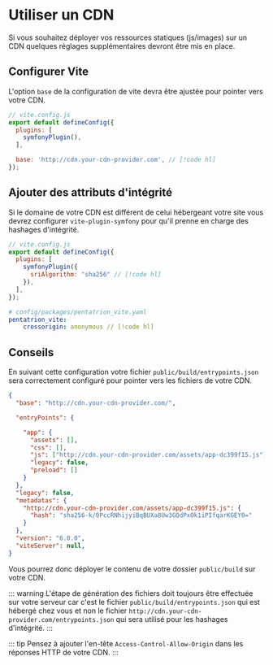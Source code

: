# Utiliser un CDN

Si vous souhaitez déployer vos ressources statiques (js/images) sur un CDN quelques réglages supplémentaires devront être mis en place.

## Configurer Vite

L'option `base` de la configuration de vite devra être ajustée pour pointer vers votre CDN.

```js
// vite.config.js
export default defineConfig({
  plugins: [
    symfonyPlugin(),
  ],

  base: 'http://cdn.your-cdn-provider.com', // [!code hl]
});
```

## Ajouter des attributs d'intégrité

Si le domaine de votre CDN est différent de celui hébergeant votre site vous devrez configurer `vite-plugin-symfony` pour qu'il prenne en charge des hashages d'intégrité.

```js
// vite.config.js
export default defineConfig({
  plugins: [
    symfonyPlugin({
      sriAlgorithm: "sha256" // [!code hl]
    }),
  ],
});
```

```yaml
# config/packages/pentatrion_vite.yaml
pentatrion_vite:
    crossorigin: anonymous // [!code hl]
```

## Conseils

En suivant cette configuration votre fichier `public/build/entrypoints.json` sera correctement configuré pour pointer vers les fichiers de votre CDN.

```json
{
  "base": "http://cdn.your-cdn-provider.com/",

  "entryPoints": {

    "app": {
      "assets": [],
      "css": [],
      "js": ["http://cdn.your-cdn-provider.com/assets/app-dc399f15.js"],
      "legacy": false,
      "preload": []
    }
  },
  "legacy": false,
  "metadatas": {
    "http://cdn.your-cdn-provider.com/assets/app-dc399f15.js": {
      "hash": "sha256-k/0PccRNhijyiBqBUXa8Uw3GQdPxOk1iPIfqarKGEY0="
    }
  },
  "version": "6.0.0",
  "viteServer": null,
}
```

Vous pourrez donc déployer le contenu de votre dossier `public/build` sur votre CDN.

::: warning
L'étape de génération des fichiers doit toujours être effectuée sur votre serveur car c'est le fichier `public/build/entrypoints.json` qui est hébergé chez vous et non le fichier `http://cdn.your-cdn-provider.com/entrypoints.json` qui sera utilisé pour les hashages d'intégrité.
:::


::: tip
Pensez à ajouter l'en-tête `Access-Control-Allow-Origin` dans les réponses HTTP de votre CDN.
:::

